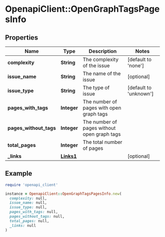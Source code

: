 # OpenapiClient::OpenGraphTagsPagesInfo

## Properties

| Name | Type | Description | Notes |
| ---- | ---- | ----------- | ----- |
| **complexity** | **String** | The complexity of the issue | [default to &#39;none&#39;] |
| **issue_name** | **String** | The name of the issue | [optional] |
| **issue_type** | **String** | The type of issue | [default to &#39;unknown&#39;] |
| **pages_with_tags** | **Integer** | The number of pages with open graph tags |  |
| **pages_without_tags** | **Integer** | The number of pages without open graph tags |  |
| **total_pages** | **Integer** | The total number of pages |  |
| **_links** | [**Links1**](Links1.md) |  | [optional] |

## Example

```ruby
require 'openapi_client'

instance = OpenapiClient::OpenGraphTagsPagesInfo.new(
  complexity: null,
  issue_name: null,
  issue_type: null,
  pages_with_tags: null,
  pages_without_tags: null,
  total_pages: null,
  _links: null
)
```

